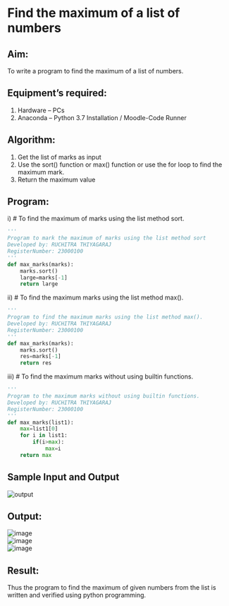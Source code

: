 # Find the maximum of a list of numbers
## Aim:
To write a program to find the maximum of a list of numbers.
## Equipment’s required:
1.	Hardware – PCs
2.	Anaconda – Python 3.7 Installation / Moodle-Code Runner
## Algorithm:
1.	Get the list of marks as input
2.	Use the sort() function or max() function or use the for loop to find the maximum mark.
3.	Return the maximum value
## Program:

i)	# To find the maximum of marks using the list method sort.
```Python
''' 
Program to mark the maximum of marks using the list method sort
Developed by: RUCHITRA THIYAGARAJ
RegisterNumber: 23000100
'''
def max_marks(marks):
    marks.sort()
    large=marks[-1]
    return large

```

ii)	# To find the maximum marks using the list method max().
```Python
''' 
Program to find the maximum marks using the list method max().
Developed by: RUCHITRA THIYAGARAJ
RegisterNumber: 23000100
'''
def max_marks(marks):
    marks.sort()
    res=marks[-1]
    return res

```

iii) # To find the maximum marks without using builtin functions.
```Python
''' 
Program to the maximum marks without using builtin functions.
Developed by: RUCHITRA THIYAGARAJ
RegisterNumber: 23000100
'''
def max_marks(list1):
    max=list1[0]
    for i in list1:
        if(i>max):
            max=i
    return max
```
## Sample Input and Output
![output](./img/max_marks1.jpg) 

## Output:
![image](https://github.com/RuchitraThiyagaraj/FindMaximum/assets/154776996/af33f0c5-61a7-45bc-87b9-f9d565fb2c7f)
</br>
![image](https://github.com/RuchitraThiyagaraj/FindMaximum/assets/154776996/89db2400-11a0-4014-9699-26470c60c294)
</br>
![image](https://github.com/RuchitraThiyagaraj/FindMaximum/assets/154776996/16c5ee20-93e5-4375-9245-5a115b5f00b1)



## Result:
Thus the program to find the maximum of given numbers from the list is written and verified using python programming.
